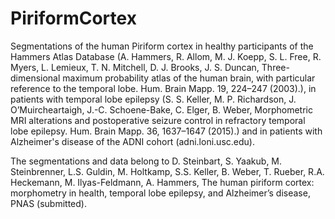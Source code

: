 # PiriformCortex
Segmentations of the human Piriform cortex in healthy participants of the Hammers Atlas Database (A. Hammers, R. Allom, M. J. Koepp, S. L. Free, R. Myers, L. Lemieux, T. N. Mitchell, D. J. Brooks, J. S. Duncan, Three-dimensional maximum probability atlas of the human brain, with particular reference to the temporal lobe. Hum. Brain Mapp. 19, 224–247 (2003).), in patients with temporal lobe epilepsy (S. S. Keller, M. P. Richardson, J. O’Muircheartaigh, J.-C. Schoene-Bake, C. Elger, B. Weber, Morphometric MRI alterations and postoperative seizure control in refractory  temporal lobe epilepsy. Hum. Brain Mapp. 36, 1637–1647 (2015).) and in patients with Alzheimer's disease of the ADNI cohort (adni.loni.usc.edu). 

The segmentations and data belong to D. Steinbart, S. Yaakub, M. Steinbrenner, L.S. Guldin, M. Holtkamp, S.S. Keller, B. Weber, T. Rueber, R.A. Heckemann, M. Ilyas-Feldmann, A. Hammers, The human piriform cortex: morphometry in health, temporal lobe epilepsy, and Alzheimer’s disease, PNAS (submitted). 

